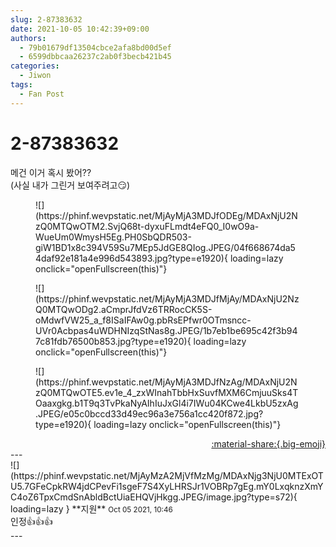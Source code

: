 ```yaml
---
slug: 2-87383632
date: 2021-10-05 10:42:39+09:00
authors:
  - 79b01679df13504cbce2afa8bd00d5ef
  - 6599dbbcaa26237c2ab0f3becb421b45
categories:
  - Jiwon
tags:
  - Fan Post
---
```


# 2-87383632

<div class="post-container" markdown="1">
<div class="content-container md-sidebar__scrollwrap" markdown="1">

메건 이거 혹시 봤어??<br>(사실 내가 그린거 보여주려고😏)
<figure markdown="1">
![](https://phinf.wevpstatic.net/MjAyMjA3MDJfODEg/MDAxNjU2NzQ0MTQwOTM2.SvjQ68t-dyxuFLmdt4eFQ0_I0wO9a-WueUm0WmysH5Eg.PH0SbQDR503-giW1BD1x8c394V59Su7MEp5JdGE8QIog.JPEG/04f668674da54daf92e181a4e996d543893.jpg?type=e1920){ loading=lazy onclick="openFullscreen(this)"}
</figure>

<figure markdown="1">
![](https://phinf.wevpstatic.net/MjAyMjA3MDJfMjAy/MDAxNjU2NzQ0MTQwODg2.aCmprJfdVz6TRRocCK5S-oMdwfVW25_a_f8ISaIFAw0g.pbRsEPfwr0OTmsncc-UVr0Acbpas4uWDHNIzqStNas8g.JPEG/1b7eb1be695c42f3b947c81fdb76500b853.jpg?type=e1920){ loading=lazy onclick="openFullscreen(this)"}
</figure>

<figure markdown="1">
![](https://phinf.wevpstatic.net/MjAyMjA3MDJfNzAg/MDAxNjU2NzQ0MTQwOTE5.ev1e_4_zxWInahTbbHxSuvfMXM6CmjuuSks4TOaaxgkg.b1T9q3TvPkaNyAIhIuJxGl4i7IWu04KCwe4LkbU5zxAg.JPEG/e05c0bccd33d49ec96a3e756a1cc420f872.jpg?type=e1920){ loading=lazy onclick="openFullscreen(this)"}
</figure>


</div>
</div>

<div style="text-align: right;" markdown="1">
<a href="https://weverse.io/fromis9/fanpost/2-87383632" style="text-align: right;">:material-share:{.big-emoji}</a>
</div>
---

<div class="comments-container md-sidebar__scrollwrap" markdown="1">
<div class="comment" markdown="1">
<div class='id-container' markdown="1">
![](https://phinf.wevpstatic.net/MjAyMzA2MjVfMzMg/MDAxNjg3NjU0MTExOTU5.7GFeCpkRW4jdCPevFi1sgeF7S4XyLHRSJr1VOBRp7gEg.mY0LxqknzXmYC4oZ6TpxCmdSnAbldBctUiaEHQVjHkgg.JPEG/image.jpg?type=s72){ loading=lazy }
**<span class="artist">지원</span>** <small>Oct 05 2021, 10:46</small><br>
</div>
<div class='comment-body' markdown="1">
인정👍👍👍
</div>
</div>
</div>
---
